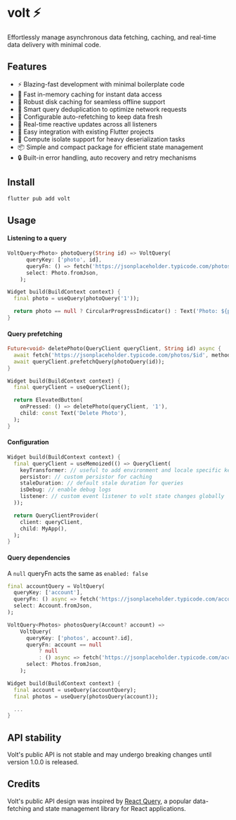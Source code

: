# volt ⚡️

Effortlessly manage asynchronous data fetching, caching, and real-time data delivery with minimal
code.

## Features

- ⚡️ Blazing-fast development with minimal boilerplate code
- 🚀 Fast in-memory caching for instant data access
- 💾 Robust disk caching for seamless offline support
- 🔄 Smart query deduplication to optimize network requests
- 🔮 Configurable auto-refetching to keep data fresh
- 📡 Real-time reactive updates across all listeners
- 🧩 Easy integration with existing Flutter projects
- 🧠 Compute isolate support for heavy deserialization tasks
- 📦 Simple and compact package for efficient state management
- 🔒 Built-in error handling, auto recovery and retry mechanisms

## Install

```bash
flutter pub add volt
```

## Usage

#### Listening to a query

```dart
VoltQuery<Photo> photoQuery(String id) => VoltQuery(
      queryKey: ['photo', id],
      queryFn: () => fetch('https://jsonplaceholder.typicode.com/photos/$id'),
      select: Photo.fromJson,
    );

Widget build(BuildContext context) {
  final photo = useQuery(photoQuery('1'));

  return photo == null ? CircularProgressIndicator() : Text('Photo: ${photo.title}');
}
```

#### Query prefetching

```dart
Future<void> deletePhoto(QueryClient queryClient, String id) async {
  await fetch('https://jsonplaceholder.typicode.com/photos/$id', method: 'DELETE');
  await queryClient.prefetchQuery(photoQuery(id));
}

Widget build(BuildContext context) {
  final queryClient = useQueryClient();

  return ElevatedButton(
    onPressed: () => deletePhoto(queryClient, '1'),
    child: const Text('Delete Photo'),
  );
}
```

#### Configuration

```dart
Widget build(BuildContext context) {
  final queryClient = useMemoized(() => QueryClient(
    keyTransformer: // useful to add environment and locale specific keys to the query
    persistor: // custom persistor for caching
    staleDuration: // default stale duration for queries
    isDebug: // enable debug logs
    listener: // custom event listener to volt state changes globally
  ));

  return QueryClientProvider(
    client: queryClient,
    child: MyApp(),
  );
}
```

#### Query dependencies

A `null` queryFn acts the same as `enabled: false`

```dart
final accountQuery = VoltQuery(
  queryKey: ['account'],
  queryFn: () async => fetch('https://jsonplaceholder.typicode.com/account/1'),
  select: Account.fromJson,
);

VoltQuery<Photos> photosQuery(Account? account) =>
    VoltQuery(
      queryKey: ['photos', account?.id],
      queryFn: account == null
          ? null
          : () async => fetch('https://jsonplaceholder.typicode.com/account/${account.id}/photos/'),
      select: Photos.fromJson,
    );

Widget build(BuildContext context) {
  final account = useQuery(accountQuery);
  final photos = useQuery(photosQuery(account));

  ...
}
```

## API stability

Volt's public API is not stable and may undergo breaking changes until version 1.0.0 is released.

## Credits

Volt's public API design was inspired by [React Query](https://tanstack.com/query/latest), a popular data-fetching and state management library for React applications.
